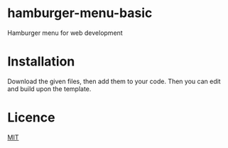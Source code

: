 # hamburger-menu-basic
Hamburger menu for web development

# Installation
Download the given files, then add them to your code. Then you can edit and build upon the template.

# Licence
[MIT](https://choosealicense.com/licenses/mit/)
